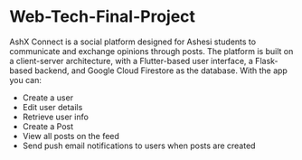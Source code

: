 # Web-Tech-Final-Project
AshX Connect is a social platform designed for Ashesi students to communicate and exchange opinions through posts. The platform is built on a client-server architecture, with a Flutter-based user interface, a Flask-based backend, and Google Cloud Firestore as the database.
With the app you can:
- Create a user
- Edit user details
- Retrieve user info
- Create a Post
- View all posts on the feed
- Send push email notifications to users when posts are created
